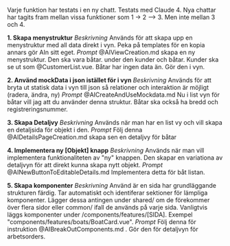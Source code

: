 Varje funktion har testats i en ny chatt. Testats med Claude 4. Nya chattar har
tagits fram mellan vissa funktioner som 1 -> 2 --> 3. Men inte mellan 3 och 4.

**1. Skapa menystruktur** _Beskrivning_ Används för att skapa upp en
menystruktur med all data direkt i vyn. Peka på templates för en kopia annars
gör AIn sitt eget. _Prompt_ @AIViewCreation.md skapa en ny menystruktur. Den ska
vara båtar. under den kunder och båtar. Kunder ska se ut som @CustomerList.vue.
Båtar har ingen data än. Gör den i vyn.

**2. Använd mockData i json istället för i vyn** _Beskrivning_ Används för att
bryta ut statisk data i vyn till json så relationer och interaktion är möjligt
(radera, ändra, ny) _Prompt_ @AICreateAndUseMockdata.md Nu i list vyn för båtar
vill jag att du använder denna struktur. Båtar ska också ha bredd och
registreringsnummer.

**3. Skapa Detaljvy** _Beskrivning_ Används när man har en list vy och vill
skapa en detaljsida för objekt i den. _Prompt_ Följ denna
@AIDetailsPageCreation.md skapa sen en detaljvy för båtar

**4. Implementera ny [Objekt] knapp** _Beskrivning_ Används när man vill
implementera funktionaliteten av "ny" knappen. Den skapar en variationa av
detaljvyn för att direkt kunna skapa nytt objekt. _Prompt_
@AINewButtonToEditableDetails.md Implementera detta för båt listan.

**5. Skapa komponenter** _Beskrivning_ Använd är en sida har grundläggande
strukturen färdig. Tar automatiskt och identiferar sektioner för lämpliga
komponenter. Lägger dessa antingen under shared/ om de förekommer över flera
sidor eller common/ ifall de används på varje sida. Vanligtvis läggs komponenter
under /components/features/[SIDA]. Exempel
"components/features/boats/BoatCard.vue". _Prompt_ Följ denna för instruktion
@AIBreakOutComponents.md . Gör den för detaljvyn för arbetsorders.
